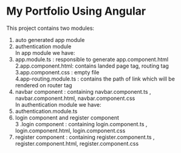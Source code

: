 # My Portfolio Using Angular
This project contains two modules:<br>
1. auto generated app module<br>
2. authentication module<br>
In app module we have:<br>
1. app.module.ts : responsible to generate app.component.html<br>
2.app.component.html: contains landed page tag, routing tag<br>
3.app.component.css : empty file<br>
4.app-routing.module.ts : contains the path of link which will be rendered on router tag<br>
5. navbar component : containing navbar.component.ts , navbar.component.html, navbar.component.css<br>
In authentication module we have:<br>
1. authentication.module.ts<br>
2. login component and register component<br>
3 .login component : containing login.component.ts , login.component.html, login.component.css<br>
4. register component : containing register.component.ts , register.component.html, register.component.css<br>
